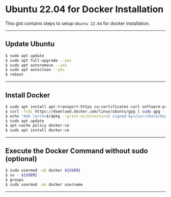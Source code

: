 # Ubuntu 22.04 for Docker Installation

This gist contains steps to setup `Ubuntu 22.04` for docker installation.

----------------------------------------------------------------------------------------------------

## Update Ubuntu

```sh
$ sudo apt update
$ sudo apt full-upgrade --yes
$ sudo apt autoremove --yes
$ sudo apt autoclean --yes
$ reboot
```
----------------------------------------------------------------------------------------------------

## Install Docker

```sh
$ sudo apt install apt-transport-https ca-certificates curl software-properties-common
$ curl -fsSL https://download.docker.com/linux/ubuntu/gpg | sudo gpg --dearmor -o /usr/share/keyrings/docker-archive-keyring.gpg
$ echo "deb [arch=$(dpkg --print-architecture) signed-by=/usr/share/keyrings/docker-archive-keyring.gpg] https://download.docker.com/linux/ubuntu $(lsb_release -cs) stable" | sudo tee /etc/apt/sources.list.d/docker.list > /dev/null
$ sudo apt update
$ apt-cache policy docker-ce
$ sudo apt install docker-ce
```
----------------------------------------------------------------------------------------------------

## Execute the Docker Command without sudo (optional)

```sh
$ sudo usermod -aG docker ${USER}
$ su - ${USER}
$ groups
$ sudo usermod -aG docker username
```
----------------------------------------------------------------------------------------------------


